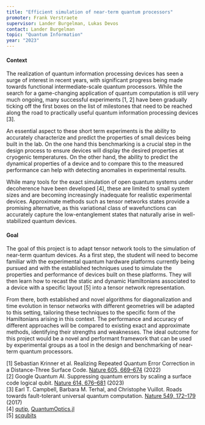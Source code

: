 ```yaml
---
title: "Efficient simulation of near-term quantum processors"
promoter: Frank Verstraete
supervisor: Lander Burgelman, Lukas Devos
contact: Lander Burgelman
topic: "Quantum Information"
year: "2023"
---
```


#### Context

The realization of quantum information processing devices has seen a surge of interest in recent years, with significant progress being made towards functional intermediate-scale quantum processors. While the search for a game-changing application of quantum computation is still very much ongoing, many successful experiments [1, 2] have been gradually ticking off the first boxes on the list of milestones that need to be reached along the road to practically useful quantum information processing devices [3].

An essential aspect to these short term experiments is the ability to accurately characterize and predict the properties of small devices being built in the lab. On the one hand this benchmarking is a crucial step in the design process to ensure devices will display the desired properties at cryogenic temperatures. On the other hand, the ability to predict the dynamical properties of a device and to compare this to the measured performance can help with detecting anomalies in experimental results.

While many tools for the exact simulation of open quantum systems under decoherence have been developed [4], these are limited to small system sizes and are becoming increasingly inadequate for realistic experimental devices. Approximate methods such as tensor networks states provide a promising alternative, as this variational class of wavefunctions can accurately capture the low-entanglement states that naturally arise in well-stabilized quantum devices.

#### Goal

The goal of this project is to adapt tensor network tools to the simulation of near-term quantum devices. As a first step, the student will need to become familiar with the experimental quantum hardware platforms currently being pursued and with the established techniques used to simulate the properties and performance of devices built on these platforms. They will then learn how to recast the static and dynamic Hamiltonians associated to a device with a specific layout [5] into a tensor network representation.

From there, both established and novel algorithms for diagonalization and time evolution in tensor networks with different geometries will be adapted to this setting, tailoring these techniques to the specific form of the Hamiltonians arising in this context. The performance and accuracy of different approaches will be compared to existing exact and approximate methods, identifying their strengths and weaknesses. The ideal outcome for this project would be a novel and performant framework that can be used by experimental groups as a tool in the design and benchmarking of near-term quantum processors.

[1] Sebastian Krinner et al. Realizing Repeated Quantum Error Correction in a Distance-Three Surface Code. [Nature 605, 669–674](https://arXiv.com/abs/2112.03708) (2022)\
[2] Google Quantum AI. Suppressing quantum errors by scaling a surface code logical qubit. [Nature 614, 676–681](https://doi.org/10.1038/s41586-022-05434-1) (2023)\
[3] Earl T. Campbell, Barbara M. Terhal, and Christophe Vuillot. Roads towards fault-tolerant universal quantum computation. [Nature 549, 172–179](https://arXiv.org/abs/1612.07330) (2017)\
[4] [qutip](https://qutip.org/), [QuantumOptics.jl](https://docs.qojulia.org/)\
[5] [scqubits](https://scqubits.readthedocs.io/en/latest/)

